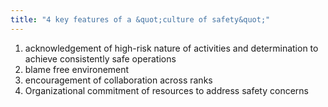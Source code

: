 ```yaml
---
title: "4 key features of a &quot;culture of safety&quot;"
---
```

1. acknowledgement of high-risk nature of activities and determination to achieve consistently safe operations
2. blame free environement
3. encouragement of collaboration across ranks
4. Organizational commitment of resources to address safety concerns

